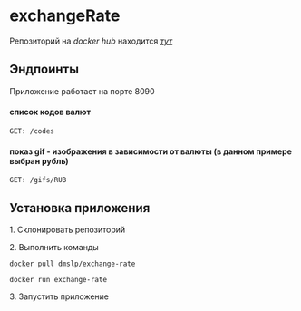 # exchangeRate
Репозиторий на _docker hub_ находится [_*тут*_](https://hub.docker.com/r/dmslp/exchange-rate)

## Эндпоинты
Приложение работаeт на порте 8090
#### cписок кодов валют
`GET: /codes`
#### показ gif - изображения в зависимости от валюты (в данном примере выбран рубль)
`GET: /gifs/RUB`
## Установка приложения 


  <p> 1. Склонировать репозиторий </p>
  <p> 2. Выполнить команды </p>
	<p><code>docker pull dmslp/exchange-rate</code></p>
	<p><code>docker run exchange-rate</code></p>
	<p>3. Запустить приложение </p>
	

